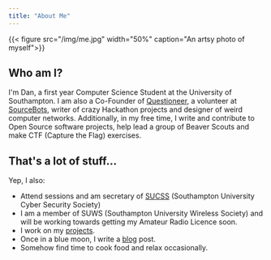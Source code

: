 ```yaml
---
title: "About Me"
---
```


{{< figure src="/img/me.jpg" width="50%" caption="An artsy photo of myself">}}

## Who am I?

I'm Dan, a first year Computer Science Student at the University of Southampton. I am also a Co-Founder of [Questioneer][Questioneer], a volunteer at [SourceBots][SourceBots], writer of crazy Hackathon projects and designer of weird computer networks. Additionally, in my free time, I write and contribute to Open Source software projects, help lead a group of Beaver Scouts and make CTF (Capture the Flag) exercises.

## That's a lot of stuff...

Yep, I also:

- Attend sessions and am secretary of [SUCSS][sucss] (Southampton University Cyber Security Society)
- I am a member of SUWS (Southampton University Wireless Society) and will be working towards getting my Amateur Radio Licence soon.
- I work on my [projects](/projects).
- Once in a blue moon, I write a [blog](/posts) post.
- Somehow find time to cook food and relax occasionally.


[Questioneer]: https://questioneer.co.uk
[SourceBots]: /projects/sourcebots
[sucss]: /projects/sucss
